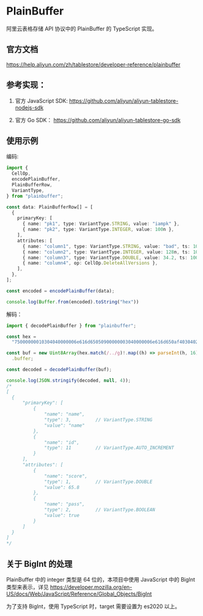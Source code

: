 # PlainBuffer

阿里云表格存储 API 协议中的 PlainBuffer 的 TypeScript 实现。

## 官方文档

https://help.aliyun.com/zh/tablestore/developer-reference/plainbuffer

## 参考实现：

1. 官方 JavaScript SDK: https://github.com/aliyun/aliyun-tablestore-nodejs-sdk

2. 官方 Go SDK： https://github.com/aliyun/aliyun-tablestore-go-sdk

## 使用示例

编码:

```TypeScript
import {
  CellOp,
  encodePlainBuffer,
  PlainBufferRow,
  VariantType,
} from "plainbuffer";

const data: PlainBufferRow[] = [
  {
    primaryKey: [
      { name: "pk1", type: VariantType.STRING, value: "iampk" },
      { name: "pk2", type: VariantType.INTEGER, value: 100n },
    ],
    attributes: [
      { name: "column1", type: VariantType.STRING, value: "bad", ts: 1001n },
      { name: "column2", type: VariantType.INTEGER, value: 128n, ts: 1002n },
      { name: "column3", type: VariantType.DOUBLE, value: 34.2, ts: 1003n },
      { name: "column4", op: CellOp.DeleteAllVersions },
    ],
  },
];

const encoded = encodePlainBuffer(data);

console.log(Buffer.from(encoded).toString("hex"))
```

解码：

```TypeScript
import { decodePlainBuffer } from "plainbuffer";

const hex =
  "75000000010304040000006e616d65050900000003040000006e616d650af4030402000000696405010000000b0a6f0203040500000073636f726505090000000133333333337350400ac303040400000070617373050200000002010ae20958";

const buf = new Uint8Array(hex.match(/../g)!.map((h) => parseInt(h, 16)))
  .buffer;

const decoded = decodePlainBuffer(buf);

console.log(JSON.stringify(decoded, null, 4));
/*
[
  {
      "primaryKey": [
          {
              "name": "name",
              "type": 3,         // VariantType.STRING
              "value": "name"
          },
          {
              "name": "id",
              "type": 11         // VariantType.AUTO_INCREMENT
          }
      ],
      "attributes": [
          {
              "name": "score",
              "type": 1,         // VariantType.DOUBLE
              "value": 65.8
          },
          {
              "name": "pass",
              "type": 2,         // VariantType.BOOLEAN
              "value": true
          }
      ]
  }
]
*/
```

## 关于 BigInt 的处理

PlainBuffer 中的 integer 类型是 64 位的，本项目中使用 JavaScript 中的 BigInt 类型来表示，详见 https://developer.mozilla.org/en-US/docs/Web/JavaScript/Reference/Global_Objects/BigInt

为了支持 BigInt，使用 TypeScript 时，target 需要设置为 es2020 以上。
